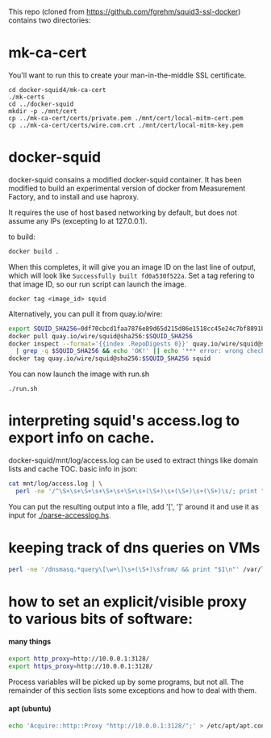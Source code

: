 This repo (cloned from https://github.com/fgrehm/squid3-ssl-docker) contains two directories:

# mk-ca-cert

You'll want to run this to create your man-in-the-middle SSL certificate.
```
cd docker-squid4/mk-ca-cert
./mk-certs
cd ../docker-squid
mkdir -p ./mnt/cert
cp ../mk-ca-cert/certs/private.pem ./mnt/cert/local-mitm-cert.pem
cp ../mk-ca-cert/certs/wire.com.crt ./mnt/cert/local-mitm-key.pem
```

# docker-squid
docker-squid consains a modified docker-squid container. It has been modified to build an experimental version of docker from Measurement Factory, and to install and use haproxy.

It requires the use of host based networking by default, but does not assume any IPs (excepting lo at 127.0.0.1).

to build:

```sh
docker build .
```

When this completes, it will give you an image ID on the last line of output, which will look like ```Successfully built fd0a530f522a```. Set a tag refering to that image ID, so our run script can launch the image.
```
docker tag <image_id> squid
```

Alternatively, you can pull it from quay.io/wire:

```sh
export SQUID_SHA256=0df70cbcd1faa7876e89d65d215d86e1518cc45e24c7bf8891bc1b57563961fa
docker pull quay.io/wire/squid@sha256:$SQUID_SHA256
docker inspect --format='{{index .RepoDigests 0}}' quay.io/wire/squid@sha256:$SQUID_SHA256 \
  | grep -q $SQUID_SHA256 && echo 'OK!' || echo '*** error: wrong checksum!'
docker tag quay.io/wire/squid@sha256:$SQUID_SHA256 squid
```

You can now launch the image with run.sh

```
./run.sh
```


# interpreting squid's access.log to export info on cache.

docker-squid/mnt/log/access.log can be used to extract things like
domain lists and cache TOC.  basic info in json:

```bash
cat mnt/log/access.log | \
  perl -ne '/^\S+\s+\S+\s+\S+\s+\S+\s+(\S+)\s+(\S+)\s+(\S+)\s/; print "{\"size\":$1,\"verb\":\"$2\",\"uri\":\"$3\"},\n"'
```

You can put the resulting output into a file, add '[', ']' around it and use it as input for [./parse-accesslog.hs](./parse-accesslog.hs).


# keeping track of dns queries on VMs

```bash
perl -ne '/dnsmasq.*query\[\w+\]\s+(\S+)\sfrom/ && print "$1\n"' /var/log/syslog | sort | uniq
```


# how to set an explicit/visible proxy to various bits of software:

#### many things

```sh
export http_proxy=http://10.0.0.1:3128/
export https_proxy=http://10.0.0.1:3128/
```

Process variables will be picked up by some programs, but not all.
The remainder of this section lists some exceptions and how to deal
with them.

#### apt (ubuntu)

```sh
echo 'Acquire::http::Proxy "http://10.0.0.1:3128/";' > /etc/apt/apt.conf.d/10proxy
```
